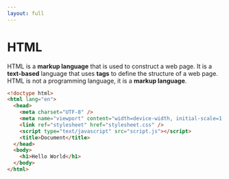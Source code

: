 ```yaml
---
layout: full
---
```


# HTML

HTML is a **markup language** that is used to construct a web page. It is a **text-based** language that uses **tags** to define the structure of a web page. HTML is not a programming language, it is a **markup language**.

```html {all|3-9|10-12|6-7}
<!doctype html>
<html lang="en">
  <head>
    <meta charset="UTF-8" />
    <meta name="viewport" content="width=device-width, initial-scale=1.0" />
    <link ref="stylesheet" href="stylesheet.css" />
    <script type="text/javascript" src="script.js"></script>
    <title>Document</title>
  </head>
  <body>
    <h1>Hello World</h1>
  </body>
</html>
```